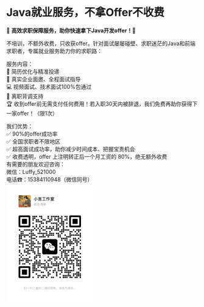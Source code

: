 # Java就业服务，不拿Offer不收费

🌟 **高效求职保障服务，助你快速拿下Java开发offer！**🌟

不培训，不额外收费，只收获offer。针对面试屡屡碰壁、求职迷茫的Java和前端求职者，专属就业服务助力你的求职路：

服务内容：  
📄 简历优化与精准投递  
🎯 真实企业面邀、全程面试指导  
💻 视频面试、技术面试100%包通过  
📝 离职背调支持  
🏆 收到offer前无需支付任何费用！若入职30天内被辞退，我们免费再助你获得下一家offer！（限1次）  

我们优势：  
✅ 90%的offer成功率  
✅ 全国求职者不限地区  
✅ 超高面试成功率，助你减少时间成本、把握宝贵机会  
✅ 收费透明，offer 上注明转正后一个月工资的 80%，绝无额外收费  
有需要的朋友欢迎咨询：  
微信：Luffy_521000  
电话☎：15384110948（微信同号）  
<img src="https://github.com/zlf521000/JavaOfferToYou/blob/master/image/wxcode.jpg" width="228" height="313" alt="添加微信">
 


